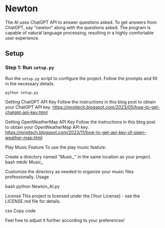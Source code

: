 # Newton

The AI uses ChatGPT API to answer questions asked. To get answers from ChatGPT, say "newton" along with the questions asked. The program is capable of natural language processing, resulting in a highly comfortable user experience.

## Setup

### Step 1: Run `setup.py`

Run the `setup.py` script to configure the project. Follow the prompts and fill in the necessary details.



```python setup.py```


Getting ChatGPT API Key
Follow the instructions in this blog post to obtain your ChatGPT API key.
https://mrpitech.blogspot.com/2023/05/how-to-get-chatgpt-api-key.html

Getting OpenWeatherMap API Key
Follow the instructions in this blog post to obtain your OpenWeatherMap API key.
https://mrpitech.blogspot.com/2023/11/how-to-get-api-key-of-open-weather-map.html

Play Music Feature
To use the play music feature:

Create a directory named "Music_" in the same location as your project.
bash
mkdir Music_

Customize the directory as needed to organize your music files professionally.
Usage

bash
python Newton_AI.py

License
This project is licensed under the [Your License] - see the LICENSE.md file for details.

css
Copy code

Feel free to adjust it further according to your preferences!
